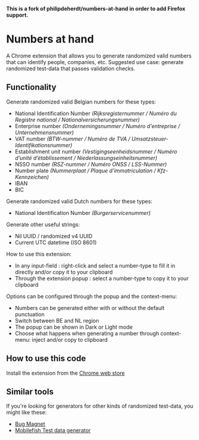 **This is a fork of philipdeherdt/numbers-at-hand in order to add Firefox support.**

# Numbers at hand
A Chrome extension that allows you to generate randomized valid numbers that can identify people, companies, etc.
Suggested use case: generate randomized test-data that passes validation checks.

## Functionality
Generate randomized valid Belgian numbers for these types:
* National Identification Number _(Rijksregisternummer / Numéro du Registre national / Nationalversicherungsnummer)_
* Enterprise number _(Ondernemingsnummer / Numéro d'entreprise / Unternehmensnummer)_
* VAT number _(BTW-nummer / Numéro de TVA / Umsatzsteuer-Identifikationsnummer)_
* Establishment unit number _(Vestigingseenheidsnummer / Numéro d’unité d’établissement / Niederlassungseinheitsnummer)_
* NSSO number _(RSZ-nummer / Numéro ONSS / LSS-Nummer)_
* Number plate _(Nummerplaat / Plaque d'immatriculation / Kfz-Kennzeichen)_
* IBAN
* BIC

Generate randomized valid Dutch numbers for these types:
* National Identification Number _(Burgerservicenummer)_

Generate other useful strings:
* Nil UUID / randomized v4 UUID
* Current UTC datetime (ISO 8601)


How to use this extension:
* In any input-field : right-click and select a number-type to fill it in directly and/or copy it to your clipboard
* Through the extension popup : select a number-type to copy it to your clipboard

Options can be configured through the popup and the context-menu:
* Numbers can be generated either with or without the default punctuation
* Switch between BE and NL region
* The popup can be shown in Dark or Light mode
* Choose what happens when generating a number through context-menu: inject and/or copy to clipboard


## How to use this code

Install the extension from the [Chrome web store](https://chrome.google.com/webstore/detail/numbers-at-hand/jncgcehddiijpaiopleohniplpafmmio)

## Similar tools

If you're looking for generators for other kinds of randomized test-data, you might like these:
* [Bug Magnet](https://bugmagnet.org/)
* [Mobilefish Test data generator](https://www.mobilefish.com/services/random_test_data_generator/random_test_data_generator.php)
